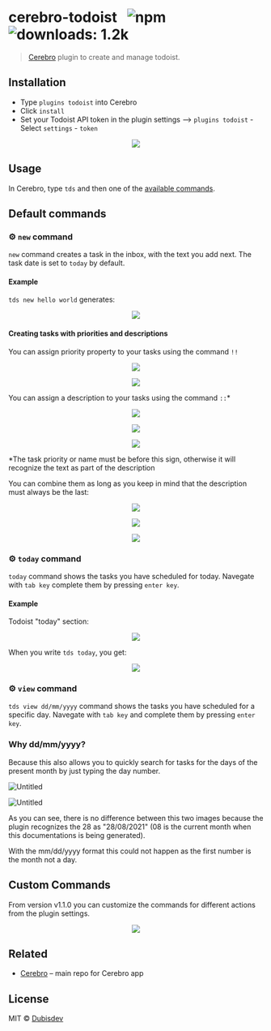 # cerebro-todoist &nbsp; ![npm](https://img.shields.io/npm/v/cerebro-todoist?color=green) ![downloads: 1.2k](https://img.shields.io/npm/dt/cerebro-todoist)

> [Cerebro](https://cerebroapp.com) plugin to create and manage todoist.

## Installation

- Type `plugins todoist` into Cerebro
- Click `install`
- Set your Todoist API token in the plugin settings --> `plugins todoist` - Select `settings` - `token`

<p align="center">
  <img src="https://github.com/dubisdev/cerebro-todoist/raw/master/readme_files/settings_token.png">
</p>

## Usage

In Cerebro, type `tds` and then one of the [available commands](#available-commands).

## Default commands

### ⚙ `new` command

`new` command creates a task in the inbox, with the text you add next. The task date is set to `today` by default.

#### Example

`tds new hello world` generates:

<p align="center">
  <img src="https://github.com/dubisdev/cerebro-todoist/raw/master/readme_files/new_note.png">
</p>

#### Creating tasks with priorities and descriptions

You can assign priority property to your tasks using the command `!!`

<p align="center">
  <img src="https://github.com/dubisdev/cerebro-todoist/raw/master/readme_files/priority_cerebro.png">
</p>
<p align="center">
  <img src="https://github.com/dubisdev/cerebro-todoist/raw/master/readme_files/priority_todoist.png">
</p>

You can assign a description to your tasks using the command `::`\*

<p align="center">
  <img src="https://github.com/dubisdev/cerebro-todoist/raw/master/readme_files/description_cerebro.png">
</p>
<p align="center">
  <img src="https://github.com/dubisdev/cerebro-todoist/raw/master/readme_files/description1_todoist.png">
</p>
<p align="center">
  <img src="https://github.com/dubisdev/cerebro-todoist/raw/master/readme_files/description_todoist.png">
</p>

\*The task priority or name must be before this sign, otherwise it will recognize the text as part of the description

You can combine them as long as you keep in mind that the description must always be the last:

<p align="center">
  <img src="https://github.com/dubisdev/cerebro-todoist/raw/master/readme_files/combined_cerebro.png">
</p>
<p align="center">
  <img src="https://github.com/dubisdev/cerebro-todoist/raw/master/readme_files/combined1_todoist.png">
</p>
<p align="center">
  <img src="https://github.com/dubisdev/cerebro-todoist/raw/master/readme_files/combined_todoist.png">
</p>

### ⚙ `today` command

`today` command shows the tasks you have scheduled for today.
Navegate with `tab key` complete them by pressing `enter key`.

#### Example

Todoist "today" section:

<p align="center">
  <img src="https://github.com/dubisdev/cerebro-todoist/raw/master/readme_files/today_todoist.png">
</p>

When you write `tds today`, you get:

<p align="center">
  <img src="https://raw.githubusercontent.com/dubisdev/cerebro-todoist/master/readme_files/today_cerebro.png">
</p>

### ⚙ `view` command

`tds view dd/mm/yyyy` command shows the tasks you have scheduled for a specific day. Navegate with `tab key` and complete them by pressing `enter key`.

### Why dd/mm/yyyy?

Because this also allows you to quickly search for tasks for the days of the present month by just typing the day number.

![Untitled](https://s3.us-west-2.amazonaws.com/secure.notion-static.com/8a090ac7-648f-44ee-8aae-0bcb936c3407/Untitled.png?X-Amz-Algorithm=AWS4-HMAC-SHA256&X-Amz-Credential=AKIAT73L2G45O3KS52Y5%2F20210817%2Fus-west-2%2Fs3%2Faws4_request&X-Amz-Date=20210817T133821Z&X-Amz-Expires=86400&X-Amz-Signature=1fa4f4ed298f63585b66d482efe82b6c47de9331d8dcf2afbe62a64000f1e171&X-Amz-SignedHeaders=host&response-content-disposition=filename%20%3D%22Untitled.png%22)

![Untitled](https://s3.us-west-2.amazonaws.com/secure.notion-static.com/dfb3eeb3-0380-426e-934a-e8181542a549/Untitled.png?X-Amz-Algorithm=AWS4-HMAC-SHA256&X-Amz-Credential=AKIAT73L2G45O3KS52Y5%2F20210817%2Fus-west-2%2Fs3%2Faws4_request&X-Amz-Date=20210817T133905Z&X-Amz-Expires=86400&X-Amz-Signature=12eb1ae56e7643ecc7f8e891e4b303bd546694cd1b14c8b0eb66048ad364c1b4&X-Amz-SignedHeaders=host&response-content-disposition=filename%20%3D%22Untitled.png%22)

As you can see, there is no difference between this two images because the plugin recognizes the 28 as "28/08/2021" (08 is the current month when this documentations is being generated).

With the mm/dd/yyyy format this could not happen as the first number is the month not a day.

## Custom Commands

From version v1.1.0 you can customize the commands for different actions from the plugin settings.

<p align="center">
  <img src="https://raw.githubusercontent.com/dubisdev/cerebro-todoist/master/readme_files/custom_commands.png">
</p>

## Related

- [Cerebro](http://github.com/KELiON/cerebro) – main repo for Cerebro app

## License

MIT © [Dubisdev](https://dubis.dev)
